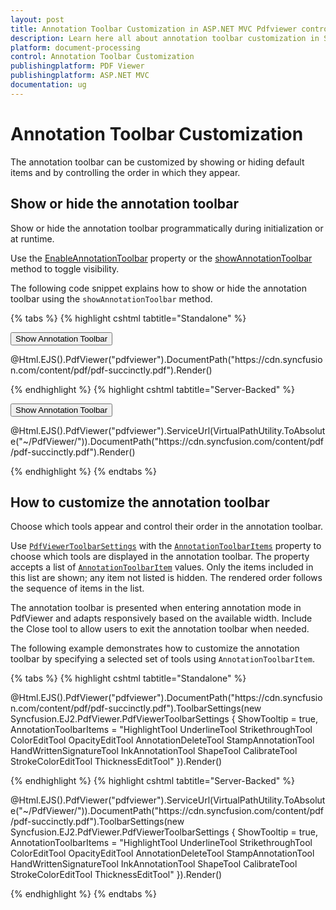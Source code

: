 ```yaml
---
layout: post
title: Annotation Toolbar Customization in ASP.NET MVC Pdfviewer control | Syncfusion
description: Learn here all about annotation toolbar customization in Syncfusion ASP.NET MVC Pdfviewer control of Syncfusion Essential JS 2 and more.
platform: document-processing
control: Annotation Toolbar Customization
publishingplatform: PDF Viewer
publishingplatform: ASP.NET MVC
documentation: ug
---
```


# Annotation Toolbar Customization

The annotation toolbar can be customized by showing or hiding default items and by controlling the order in which they appear.

## Show or hide the annotation toolbar

Show or hide the annotation toolbar programmatically during initialization or at runtime.

Use the [EnableAnnotationToolbar](https://help.syncfusion.com/cr/aspnetmvc-js2/syncfusion.ej2.pdfviewer.pdfviewer.html#Syncfusion_EJ2_PdfViewer_PdfViewer_EnableAnnotationToolbar) property or the [showAnnotationToolbar](https://ej2.syncfusion.com/javascript/documentation/api/pdfviewer/toolbar/#showannotationtoolbar) method to toggle visibility.

The following code snippet explains how to show or hide the annotation toolbar using the `showAnnotationToolbar` method.

{% tabs %}
{% highlight cshtml tabtitle="Standalone" %}

<button id="showToolbar" onclick="ShowAnnotationToolbar()">Show Annotation Toolbar</button>
<div id="e-pv-e-sign-pdfViewer-div">
    @Html.EJS().PdfViewer("pdfviewer").DocumentPath("https://cdn.syncfusion.com/content/pdf/pdf-succinctly.pdf").Render()
</div>

<script>
    function ShowAnnotationToolbar() {
        var pdfViewer = document.getElementById('pdfviewer').ej2_instances[0];
        pdfViewer.toolbar.showAnnotationToolbar(false);
    }
</script>

{% endhighlight %}
{% highlight cshtml tabtitle="Server-Backed" %}

<button id="showToolbar" onclick="ShowAnnotationToolbar()">Show Annotation Toolbar</button>
<div id="e-pv-e-sign-pdfViewer-div">
    @Html.EJS().PdfViewer("pdfviewer").ServiceUrl(VirtualPathUtility.ToAbsolute("~/PdfViewer/")).DocumentPath("https://cdn.syncfusion.com/content/pdf/pdf-succinctly.pdf").Render()
</div>

<script>
    function ShowAnnotationToolbar() {
        var pdfViewer = document.getElementById('pdfviewer').ej2_instances[0];
        pdfViewer.toolbar.showAnnotationToolbar(false);
    }
</script>

{% endhighlight %}
{% endtabs %}

## How to customize the annotation toolbar

Choose which tools appear and control their order in the annotation toolbar.

Use [`PdfViewerToolbarSettings`](https://help.syncfusion.com/cr/aspnetmvc-js2/Syncfusion.EJ2.PdfViewer.PdfViewerToolbarSettings.html/) with the [`AnnotationToolbarItems`](https://help.syncfusion.com/cr/aspnetmvc-js2/Syncfusion.EJ2.PdfViewer.PdfViewerToolbarSettings.html#Syncfusion_EJ2_PdfViewer_PdfViewerToolbarSettings_AnnotationToolbarItems) property to choose which tools are displayed in the annotation toolbar. The property accepts a list of [`AnnotationToolbarItem`](https://help.syncfusion.com/cr/aspnetmvc-js2/Syncfusion.EJ2.PdfViewer.PdfViewerToolbarSettings.html#Syncfusion_EJ2_PdfViewer_PdfViewerToolbarSettings_AnnotationToolbarItems/) values. Only the items included in this list are shown; any item not listed is hidden. The rendered order follows the sequence of items in the list.

The annotation toolbar is presented when entering annotation mode in PdfViewer and adapts responsively based on the available width. Include the Close tool to allow users to exit the annotation toolbar when needed.

The following example demonstrates how to customize the annotation toolbar by specifying a selected set of tools using `AnnotationToolbarItem`.

{% tabs %}
{% highlight cshtml tabtitle="Standalone" %}

<div id="e-pv-e-sign-pdfViewer-div">
    @Html.EJS().PdfViewer("pdfviewer").DocumentPath("https://cdn.syncfusion.com/content/pdf/pdf-succinctly.pdf").ToolbarSettings(new Syncfusion.EJ2.PdfViewer.PdfViewerToolbarSettings { ShowTooltip = true, AnnotationToolbarItems = "HighlightTool UnderlineTool StrikethroughTool ColorEditTool OpacityEditTool AnnotationDeleteTool StampAnnotationTool HandWrittenSignatureTool InkAnnotationTool ShapeTool CalibrateTool StrokeColorEditTool ThicknessEditTool" }).Render()
</div>

{% endhighlight %}
{% highlight cshtml tabtitle="Server-Backed" %}

<div id="e-pv-e-sign-pdfViewer-div">
    @Html.EJS().PdfViewer("pdfviewer").ServiceUrl(VirtualPathUtility.ToAbsolute("~/PdfViewer/")).DocumentPath("https://cdn.syncfusion.com/content/pdf/pdf-succinctly.pdf").ToolbarSettings(new Syncfusion.EJ2.PdfViewer.PdfViewerToolbarSettings { ShowTooltip = true, AnnotationToolbarItems = "HighlightTool UnderlineTool StrikethroughTool ColorEditTool OpacityEditTool AnnotationDeleteTool StampAnnotationTool HandWrittenSignatureTool InkAnnotationTool ShapeTool CalibrateTool StrokeColorEditTool ThicknessEditTool" }).Render()
</div>

{% endhighlight %}
{% endtabs %}
